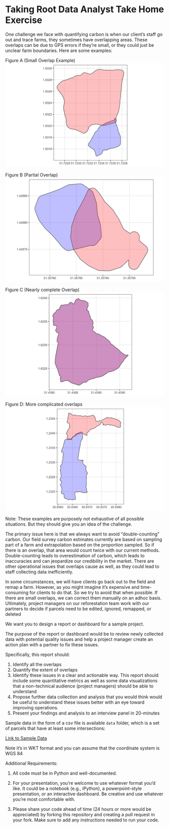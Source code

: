# Taking Root Data Analyst Take Home Exercise

One challenge we face with quantifying carbon is when our client’s staff go out and trace farms, they sometimes have overlapping areas. These overlaps can be due to GPS errors if they’re small, or they could just be unclear farm boundaries. Here are some examples:


Figure A (Small Overlap Example)
![Small Overlap](./images/image1.png)

Figure B (Partial Overlap)
![Partial Overlap](./images/image2.png)


Figure C (Nearly complete Overlap)
![Nearly complete Overlap](./images/image3.png)


Figure D: More complicated overlaps
![Complicated overlaps](./images/image4.png)

Note: These examples are purposely not exhaustive of all possible situations. But they should give you an idea of the challenge.

The primary issue here is that we always want to avoid “double-counting” carbon. Our field survey carbon estimates currently are based on sampling part of a farm and extrapolation based on the proportion sampled. So if there is an overlap, that area would count twice with our current methods. Double-counting leads to overestimation of carbon, which leads to inaccuracies and can jeopardize our credibility in the market. There are other operational issues that overlaps cause as well, as they could lead to staff collecting data inefficiently.

In some circumstances, we will have clients go back out to the field and remap a farm. However, as you might imagine it’s expensive and time-consuming for clients to do that. So we try to avoid that when possible. If there are small overlaps, we can correct them manually on an adhoc basis. Ultimately, project managers on our reforestation team work with our partners to  decide if parcels need to be edited, ignored, remapped, or deleted

We want you to design a report or dashboard for a sample project.

The purpose of the report or dashboard would be to review newly collected data with potential quality issues and help a project manager create an action plan with a partner to fix these issues.

Specifically, this report should:
1) Identify all the overlaps
2) Quantify the extent of overlaps
3) Identify these issues in a clear and actionable way. This report should include some quantitative metrics as well as some data visualizations that a non-technical audience (project managers) should be able to understand
4) Propose further data collection and analysis that you would think would be useful to understand these issues better with an eye toward improving operations.
5) Present your findings and analysis to an interview panel in 20-minutes


Sample data in the form of a csv file is available `data` folder, which is a set of parcels that have at least some intersections:

[Link to Sample Data](./data/sample-data.csv)

Note it’s in WKT format and you can assume that the coordinate system is WGS 84


Additional Requirements:
1) All code must be in Python and well-documented.

2) For your presentation, you’re welcome to use whatever format you’d like. It could be a notebook (e.g., iPython), a powerpoint-style presentation, or an interactive dashboard.  Be creative and use whatever you’re most comfortable with.


3) Please share your code ahead of time (24 hours or more would be appreciated) by forking this repository and creating a pull request in your fork. Make sure to add any instructions needed to run your code.


